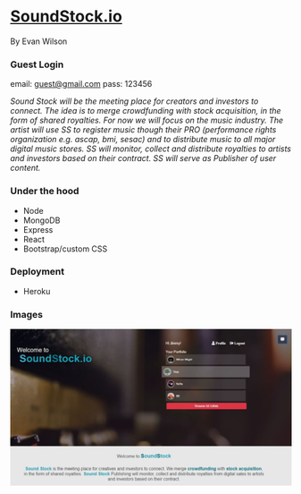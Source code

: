 # [SoundStock.io](https://sound-stock.herokuapp.com/)
By Evan Wilson

### Guest Login 
email: guest@gmail.com
pass: 123456

*Sound Stock will be the meeting place for creators and investors to connect. The idea is to merge crowdfunding with stock acquisition, in the form of shared royalties. For now we will focus on the music industry. The artist will use SS to register music though their PRO (performance rights organization e.g. ascap, bmi, sesac) and to distribute music to all major digital music stores. SS will monitor, collect and distribute royalties to artists and investors based on their contract. SS will serve as Publisher of user content.*

### Under the hood
* Node
* MongoDB
* Express
* React
* Bootstrap/custom CSS

### Deployment
* Heroku

### Images
![ss](client/public/soundstock2.JPG)
